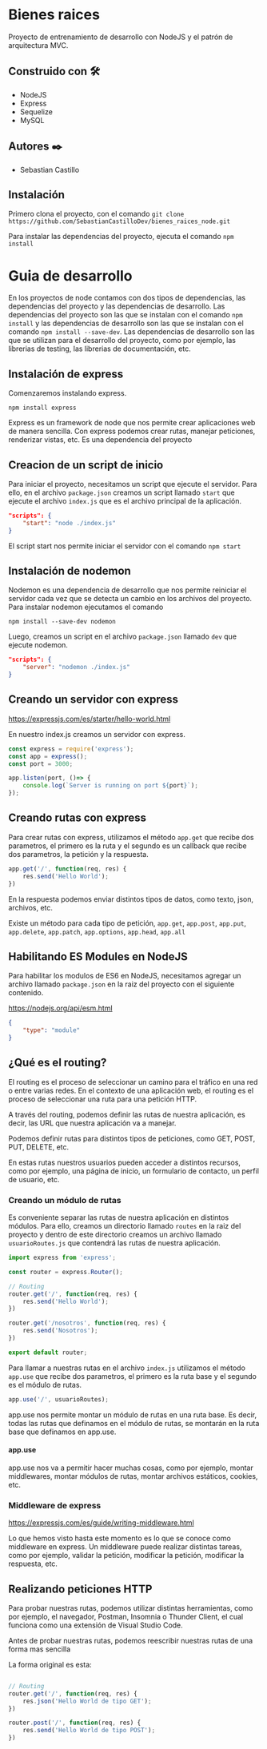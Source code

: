 # Bienes raices
Proyecto de entrenamiento de desarrollo con NodeJS y el patrón de arquitectura MVC.

## Construido con 🛠️
- NodeJS
- Express
- Sequelize
- MySQL

## Autores ✒️
- Sebastian Castillo

## Instalación
Primero clona el proyecto, con el comando
`git clone https://github.com/SebastianCastilloDev/bienes_raices_node.git`

Para instalar las dependencias del proyecto, ejecuta el comando
`npm install`

# Guia de desarrollo

En los proyectos de node contamos con dos tipos de dependencias, las dependencias del proyecto y las dependencias de desarrollo. Las dependencias del proyecto son las que se instalan con el comando `npm install` y las dependencias de desarrollo son las que se instalan con el comando `npm install --save-dev`. Las dependencias de desarrollo son las que se utilizan para el desarrollo del proyecto, como por ejemplo, las librerias de testing, las librerias de documentación, etc.


## Instalación de express
Comenzaremos instalando express.

`npm install express`

Express es un framework de node que nos permite crear aplicaciones web de manera sencilla. Con express podemos crear rutas, manejar peticiones, renderizar vistas, etc.
Es una dependencia del proyecto

## Creacion de un script de inicio
Para iniciar el proyecto, necesitamos un script que ejecute el servidor. Para ello, en el archivo `package.json` creamos un script llamado `start` que ejecute el archivo `index.js` que es el archivo principal de la aplicación.

```json
"scripts": {
    "start": "node ./index.js"
}
```

El script start nos permite iniciar el servidor con el comando `npm start`

## Instalación de nodemon
Nodemon es una dependencia de desarrollo que nos permite reiniciar el servidor cada vez que se detecta un cambio en los archivos del proyecto. Para instalar nodemon ejecutamos el comando

`npm install --save-dev nodemon`

Luego, creamos un script en el archivo `package.json` llamado `dev` que ejecute nodemon.

```json
"scripts": {
    "server": "nodemon ./index.js"
}
```

## Creando un servidor con express

https://expressjs.com/es/starter/hello-world.html

En nuestro index.js creamos un servidor con express.

```javascript
const express = require('express');
const app = express();
const port = 3000;

app.listen(port, ()=> {
    console.log(`Server is running on port ${port}`);
});
```

## Creando rutas con express

Para crear rutas con express, utilizamos el método `app.get` que recibe dos parametros, el primero es la ruta y el segundo es un callback que recibe dos parametros, la petición y la respuesta.

```javascript
app.get('/', function(req, res) {
    res.send('Hello World');
})
```
En la respuesta podemos enviar distintos tipos de datos, como texto, json, archivos, etc.

Existe un método para cada tipo de petición, `app.get`, `app.post`, `app.put`, `app.delete`, `app.patch`, `app.options`, `app.head`, `app.all`

## Habilitando ES Modules en NodeJS

Para habilitar los modulos de ES6 en NodeJS, necesitamos agregar un archivo llamado `package.json` en la raiz del proyecto con el siguiente contenido.

https://nodejs.org/api/esm.html

```json
{
    "type": "module"
}
```

## ¿Qué es el routing?

El routing es el proceso de seleccionar un camino para el tráfico en una red o entre varias redes. En el contexto de una aplicación web, el routing es el proceso de seleccionar una ruta para una petición HTTP.

A través del routing, podemos definir las rutas de nuestra aplicación, es decir, las URL que nuestra aplicación va a manejar.

Podemos definir rutas para distintos tipos de peticiones, como GET, POST, PUT, DELETE, etc.

En estas rutas nuestros usuarios pueden acceder a distintos recursos, como por ejemplo, una página de inicio, un formulario de contacto, un perfil de usuario, etc. 

### Creando un módulo de rutas

Es conveniente separar las rutas de nuestra aplicación en distintos módulos. Para ello, creamos un directorio llamado `routes` en la raiz del proyecto y dentro de este directorio creamos un archivo llamado `usuarioRoutes.js` que contendrá las rutas de nuestra aplicación.

```javascript
import express from 'express';

const router = express.Router();

// Routing
router.get('/', function(req, res) {
    res.send('Hello World');
})

router.get('/nosotros', function(req, res) {
    res.send('Nosotros');
})

export default router;
```

Para llamar a nuestras rutas en el archivo `index.js` utilizamos el método `app.use` que recibe dos parametros, el primero es la ruta base y el segundo es el módulo de rutas.

```javascript
app.use('/', usuarioRoutes);
```

app.use nos permite montar un módulo de rutas en una ruta base. Es decir, todas las rutas que definamos en el módulo de rutas, se montarán en la ruta base que definamos en app.use.

#### app.use

app.use nos va a permitir hacer muchas cosas, como por ejemplo, montar middlewares, montar módulos de rutas, montar archivos estáticos, cookies, etc.

### Middleware de express

https://expressjs.com/es/guide/writing-middleware.html

Lo que hemos visto hasta este momento es lo que se conoce como middleware en express. Un middleware puede realizar distintas tareas, como por ejemplo, validar la petición, modificar la petición, modificar la respuesta, etc.

## Realizando peticiones HTTP

Para probar nuestras rutas, podemos utilizar distintas herramientas, como por ejemplo, el navegador, Postman, Insomnia o Thunder Client, el cual funciona como una extensión de Visual Studio Code.

Antes de probar nuestras rutas, podemos reescribir nuestras rutas de una forma mas sencilla

La forma original es esta:
    
```javascript

// Routing
router.get('/', function(req, res) {
    res.json('Hello World de tipo GET');
})

router.post('/', function(req, res) {
    res.send('Hello World de tipo POST');
})